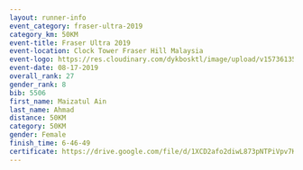```yaml
---
layout: runner-info 
event_category: fraser-ultra-2019 
category_km: 50KM 
event-title: Fraser Ultra 2019 
event-location: Clock Tower Fraser Hill Malaysia 
event-logo: https://res.cloudinary.com/dykbosktl/image/upload/v1573613535/Logo/logo_mfst7w.jpg
event-date: 08-17-2019 
overall_rank: 27
gender_rank: 8
bib: 5506
first_name: Maizatul Ain
last_name: Ahmad
distance: 50KM
category: 50KM
gender: Female
finish_time: 6-46-49
certificate: https://drive.google.com/file/d/1XCD2afo2diwL873pNTPiVpv7KgytHYev/view?usp=sharing
---
```


